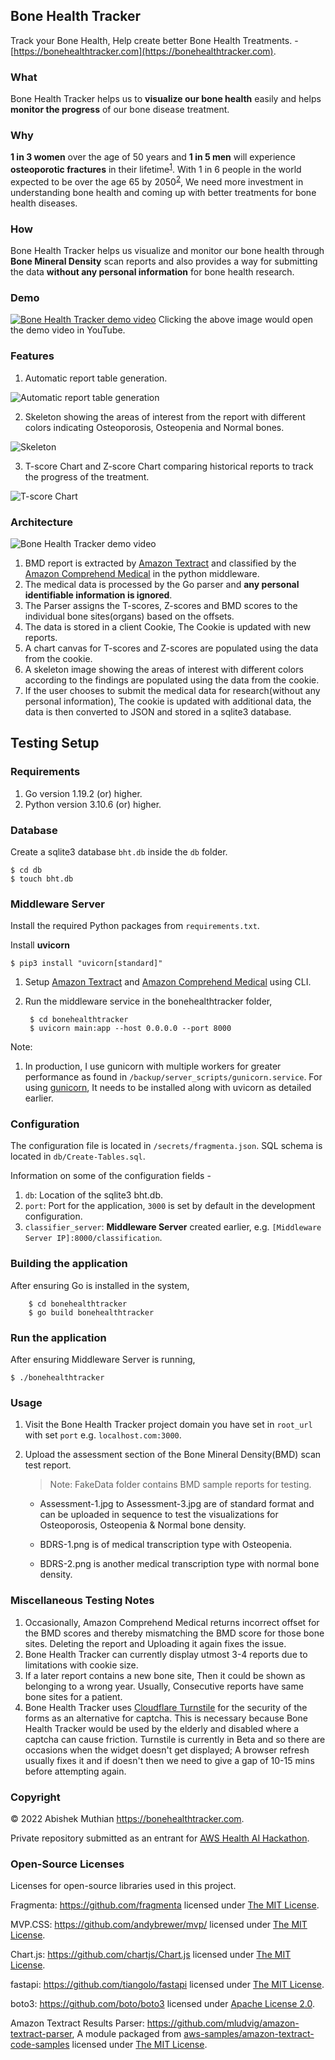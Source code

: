 ## Bone Health Tracker
Track your Bone Health, Help create better Bone Health Treatments. - [https://bonehealthtracker.com](https://bonehealthtracker.com).

### What
Bone Health Tracker helps us to **visualize our bone health** easily and helps **monitor the progress** of our bone disease treatment.

### Why
**1 in 3 women** over the age of 50 years and **1 in 5 men** will experience **osteoporotic fractures** in their lifetime<sup>[1](https://www.ncbi.nlm.nih.gov/pmc/articles/PMC5335887/)</sup>. With 1 in 6 people in the world expected to be over the age 65 by 2050<sup>[2](https://www.un.org/development/desa/en/news/population/our-world-is-growing-older.html)</sup>, We need more investment in understanding bone health and coming up with better treatments for bone health diseases.

### How
Bone Health Tracker helps us visualize and monitor our bone health through **Bone Mineral Density** scan reports and also provides a way for submitting the data **without any personal information** for bone health research.

### Demo
[![Bone Health Tracker demo video](backup/demo/bonehealthtracker_featured_image.png)](https://www.youtube.com/watch?v=5F_4vry5EJ4)
Clicking the above image would open the demo video in YouTube.

### Features
1. Automatic report table generation.
   
![Automatic report table generation](backup/demo/table-2.png)

2. Skeleton showing the areas of interest from the report with different colors indicating Osteoporosis, Osteopenia and Normal bones.

![Skeleton](backup/demo/skeleton.png)

3. T-score Chart and Z-score Chart comparing historical reports to track the progress of the treatment.

![T-score Chart](backup/demo/T-score-chart.png)


### Architecture
![Bone Health Tracker demo video](backup/demo/BHT_Architecture.jpg)

1. BMD report is extracted by [Amazon Textract](https://aws.amazon.com/textract/) and classified by the [Amazon Comprehend Medical](https://aws.amazon.com/comprehend/medical/) in the python middleware. 
2. The medical data is processed by the Go parser and **any personal identifiable information is ignored**.
3. The Parser assigns the T-scores, Z-scores and BMD scores to the individual bone sites(organs) based on the offsets.
4. The data is stored in a client Cookie, The Cookie is updated with new reports.
5. A chart canvas for T-scores and Z-scores are populated using the data from the cookie.
6. A skeleton image showing the areas of interest with different colors according to the findings are populated using the data from the cookie.
7. If the user chooses to submit the medical data for research(without any personal information), The cookie is updated with additional data, the data is then converted to JSON and stored in a sqlite3 database.

## Testing Setup

### Requirements
1. Go version 1.19.2 (or)  higher.
2. Python version 3.10.6 (or) higher.

### Database
Create a sqlite3 database `bht.db` inside the `db` folder.

```
$ cd db 
$ touch bht.db
```

### Middleware Server
Install the required Python packages from `requirements.txt`.

Install **uvicorn** 

```
$ pip3 install "uvicorn[standard]"
```

1. Setup [Amazon Textract](https://docs.aws.amazon.com/textract/latest/dg/getting-started.html) and [Amazon Comprehend Medical](https://docs.aws.amazon.com/comprehend-medical/latest/dev/comprehendmedical-gettingstarted.html) using CLI.

2. Run the middleware service in the bonehealthtracker folder, 

        $ cd bonehealthtracker
        $ uvicorn main:app --host 0.0.0.0 --port 8000

Note: 
1. In production, I use gunicorn with multiple workers for greater performance as found in `/backup/server_scripts/gunicorn.service`. For using [gunicorn](https://gunicorn.org/), It needs to be installed along with uvicorn as detailed earlier.


### Configuration
The configuration file is located in `/secrets/fragmenta.json`.
SQL schema is located in `db/Create-Tables.sql`.

Information on some of the configuration fields  -

1. `db`: Location of the sqlite3 bht.db.
2. `port`: Port for the application, `3000` is set by default in the development configuration.
3. `classifier_server`: **Middleware Server** created earlier, e.g. `[Middleware Server IP]:8000/classification`.


### Building the application
After ensuring Go is installed in the system,
        
        $ cd bonehealthtracker
        $ go build bonehealthtracker

### Run the application
After ensuring Middleware Server is running,

    $ ./bonehealthtracker

### Usage
1. Visit the Bone Health Tracker project domain you have set in `root_url` with set `port` e.g. `localhost.com:3000`.
2. Upload the assessment section of the Bone Mineral Density(BMD) scan test report.
   >Note: FakeData folder contains BMD sample reports for testing.

   - Assessment-1.jpg to Assessment-3.jpg are of standard format and can be uploaded in sequence to test the visualizations for Osteoporosis, Osteopenia & Normal bone density.

   - BDRS-1.png is of medical transcription type with Osteopenia.

   - BDRS-2.png is another medical transcription type with normal bone density.

### Miscellaneous Testing Notes
1. Occasionally, Amazon Comprehend Medical returns incorrect offset for the BMD scores and thereby mismatching the BMD score for those bone sites. Deleting the report and Uploading it again fixes the issue.
2. Bone Health Tracker can currently display utmost 3-4 reports due to limitations with cookie size.
3. If a later report contains a new bone site, Then it could be shown as belonging to a wrong year. Usually, Consecutive reports have same bone sites for a patient.
4. Bone Health Tracker uses [Cloudflare Turnstile](https://www.cloudflare.com/products/turnstile/) for the security of the forms as an alternative for captcha. This is necessary because Bone Health Tracker would be used by the elderly and disabled where a captcha can cause friction. Turnstile is currently in Beta and so there are occasions when the widget doesn't get displayed; A browser refresh usually fixes it and if doesn't then we need to give a gap of 10-15 mins before attempting again.

### Copyright
© 2022 Abishek Muthian https://bonehealthtracker.com.

Private repository submitted as an entrant for [AWS Health AI Hackathon](https://awshealthai.devpost.com/).

### Open-Source Licenses
Licenses for open-source libraries used in this project.

Fragmenta: https://github.com/fragmenta licensed under [The MIT License](https://github.com/andybrewer/mvp/blob/master/LICENSE).

MVP.CSS: https://github.com/andybrewer/mvp/ licensed under [The MIT License](https://github.com/fragmenta/fragmenta-cms/blob/master/LICENSE).

Chart.js: https://github.com/chartjs/Chart.js licensed under [The MIT License](https://github.com/chartjs/Chart.js/blob/master/LICENSE.md).

fastapi: https://github.com/tiangolo/fastapi licensed under [The MIT License](https://github.com/tiangolo/fastapi/blob/master/LICENSE).

boto3: https://github.com/boto/boto3 licensed under [Apache License 2.0](https://github.com/boto/boto3/blob/develop/LICENSE).

Amazon Textract Results Parser: https://github.com/mludvig/amazon-textract-parser, A module packaged from   [aws-samples/amazon-textract-code-samples](https://github.com/aws-samples/amazon-textract-code-samples) licensed under [The MIT License](https://github.com/aws-samples/amazon-textract-code-samples/blob/master/LICENSE).




